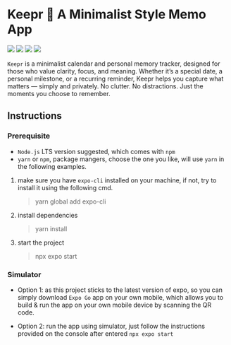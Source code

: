 # Keepr 📅 A Minimalist Style Memo App

<p align="left">
  <img src="https://img.shields.io/badge/expo-53.0.12-green.svg">
  <img src="https://img.shields.io/badge/react-19.0.0-orange.svg">
  <img src="https://img.shields.io/badge/License-Apache_2.0-blue.svg">
  <!-- <img src="https://img.shields.io/badge/PRs-welcome-orange.svg"> -->
  <img src="https://img.shields.io/badge/Dev-In_Progerss-lightgreen.svg">
  <!-- <img src="https://img.shields.io/badge/MVP-V1.1.1-purple.svg"> -->
</p>

`Keepr` is a minimalist calendar and personal memory tracker, designed for those who value clarity, focus, and meaning. Whether it’s a special date, a personal milestone, or a recurring reminder, Keepr helps you capture what matters — simply and privately. No clutter. No distractions. Just the moments you choose to remember.

## Instructions

### Prerequisite

- `Node.js` LTS version suggested, which comes with `npm`
- `yarn` or `npm`, package mangers, choose the one you like, will use `yarn` in the following examples.

1. make sure you have `expo-cli` installed on your machine, if not, try to install it using the following cmd.

   > yarn global add expo-cli

2. install dependencies

   > yarn install

3. start the project

   > npx expo start

### Simulator

- Option 1: as this project sticks to the latest version of expo, so you can simply download `Expo Go` app on your own mobile, which allows you to build & run the app on your own mobile device by scanning the QR code.

- Option 2: run the app using simulator, just follow the instructions provided on the console after entered `npx expo start`
